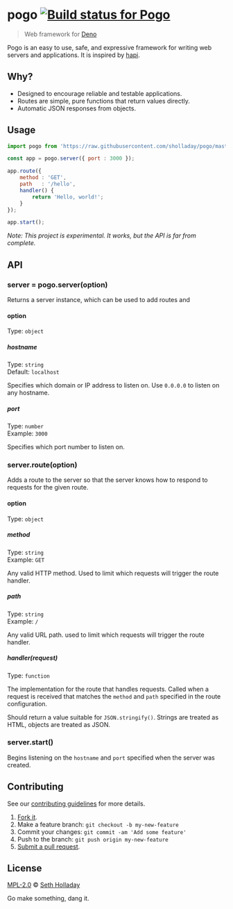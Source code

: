 # pogo [![Build status for Pogo](https://travis-ci.com/sholladay/pogo.svg?branch=master "Build Status")](https://travis-ci.com/sholladay/pogo "Builds")

> Web framework for [Deno](https://github.com/denoland/deno)

Pogo is an easy to use, safe, and expressive framework for writing web servers and applications. It is inspired by [hapi](https://github.com/hapijs/hapi).

## Why?

 - Designed to encourage reliable and testable applications.
 - Routes are simple, pure functions that return values directly.
 - Automatic JSON responses from objects.

## Usage

```js
import pogo from 'https://raw.githubusercontent.com/sholladay/pogo/master/main.js';

const app = pogo.server({ port : 3000 });

app.route({
    method : 'GET',
    path   : '/hello',
    handler() {
        return 'Hello, world!';
    }
});

app.start();
```

*Note: This project is experimental. It works, but the API is far from complete.*

## API

### server = pogo.server(option)

Returns a server instance, which can be used to add routes and

#### option

Type: `object`

##### hostname

Type: `string`<br>
Default: `localhost`

Specifies which domain or IP address to listen on. Use `0.0.0.0` to listen on any hostname.

##### port

Type: `number`<br>
Example: `3000`

Specifies which port number to listen on.

### server.route(option)

Adds a route to the server so that the server knows how to respond to requests for the given route.

#### option

Type: `object`

##### method

Type: `string`<br>
Example: `GET`

Any valid HTTP method. Used to limit which requests will trigger the route handler.

##### path

Type: `string`<br>
Example: `/`

Any valid URL path. used to limit which requests will trigger the route handler.

##### handler(request)

Type: `function`

The implementation for the route that handles requests. Called when a request is received that matches the `method` and `path` specified in the route configuration.

Should return a value suitable for `JSON.stringify()`. Strings are treated as HTML, objects are treated as JSON.

### server.start()

Begins listening on the `hostname` and `port` specified when the server was created.

## Contributing

See our [contributing guidelines](https://github.com/sholladay/pogo/blob/master/CONTRIBUTING.md "Guidelines for participating in this project") for more details.

1. [Fork it](https://github.com/sholladay/pogo/fork).
2. Make a feature branch: `git checkout -b my-new-feature`
3. Commit your changes: `git commit -am 'Add some feature'`
4. Push to the branch: `git push origin my-new-feature`
5. [Submit a pull request](https://github.com/sholladay/pogo/compare "Submit code to this project for review").

## License

[MPL-2.0](https://github.com/sholladay/pogo/blob/master/LICENSE "License for pogo") © [Seth Holladay](https://seth-holladay.com "Author of pogo")

Go make something, dang it.
